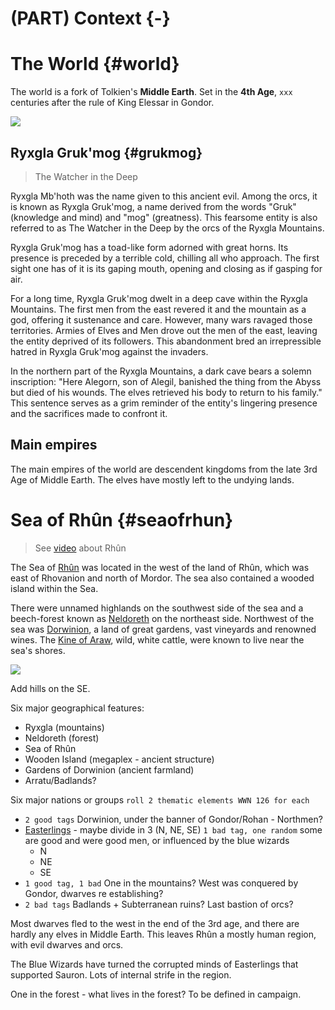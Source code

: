 # (PART) Context {-}

# The World {#world}

The world is a fork of Tolkien's **Middle Earth**. Set in the **4th Age**, `xxx` centuries after the rule of King Elessar in Gondor.

![](https://i.imgur.com/xRPrU40.png)

## Ryxgla Gruk'mog {#grukmog}

> The Watcher in the Deep

Ryxgla Mb'hoth was the name given to this ancient evil.
Among the orcs, it is known as Ryxgla Gruk'mog, a name derived from the words "Gruk" (knowledge and mind) and "mog" (greatness).
This fearsome entity is also referred to as The Watcher in the Deep by the orcs of the Ryxgla Mountains.

Ryxgla Gruk'mog has a toad-like form adorned with great horns.
Its presence is preceded by a terrible cold, chilling all who approach.
The first sight one has of it is its gaping mouth, opening and closing as if gasping for air.

For a long time, Ryxgla Gruk'mog dwelt in a deep cave within the Ryxgla Mountains.
The first men from the east revered it and the mountain as a god, offering it sustenance and care.
However, many wars ravaged those territories.
Armies of Elves and Men drove out the men of the east, leaving the entity deprived of its followers.
This abandonment bred an irrepressible hatred in Ryxgla Gruk'mog against the invaders.

In the northern part of the Ryxgla Mountains, a dark cave bears a solemn inscription: "Here Alegorn, son of Alegil, banished the thing from the Abyss but died of his wounds. The elves retrieved his body to return to his family."
This sentence serves as a grim reminder of the entity's lingering presence and the sacrifices made to confront it.

## Main empires

The main empires of the world are descendent kingdoms from the late 3rd Age of Middle Earth.
The elves have mostly left to the undying lands.

# Sea of Rhûn {#seaofrhun}

> See [video](https://youtu.be/lAY-NjLrCuY?si=DcWHLwOtNXRxASlX) about Rhûn

The Sea of [Rhûn](https://lotr.fandom.com/wiki/Sea_of_Rh%C3%BBn) was located in the west of the land of Rhûn, which was east of Rhovanion and north of Mordor.
The sea also contained a wooded island within the Sea.

There were unnamed highlands on the southwest side of the sea and a beech-forest known as [Neldoreth](https://lotr.fandom.com/wiki/Neldoreth "Neldoreth") on the northeast side.
Northwest of the sea was [Dorwinion](https://lotr.fandom.com/wiki/Dorwinion "Dorwinion"), a land of great gardens, vast vineyards and renowned wines.
The [Kine of Araw](https://lotr.fandom.com/wiki/Kine_of_Araw "Kine of Araw"), wild, white cattle, were known to live near the sea's shores.

![](https://api2.inkarnate.com/api/embedScenes/oy9y3X/previewImage)

Add hills on the SE.

Six major geographical features:

- Ryxgla (mountains)
- Neldoreth (forest)
- Sea of Rhûn
- Wooden Island (megaplex - ancient structure)
- Gardens of Dorwinion (ancient farmland)
- Arratu/Badlands?

Six major nations or groups `roll 2 thematic elements WWN 126 for each`

- `2 good tags` Dorwinion, under the banner of Gondor/Rohan - Northmen?
- [Easterlings](https://lotr.fandom.com/wiki/Easterlings) - maybe divide in 3 (N, NE, SE) `1 bad tag, one random` some are good and were good men, or influenced by the blue wizards
	- N
	- NE
	- SE
- `1 good tag, 1 bad` One in the mountains? West was conquered by Gondor, dwarves re establishing?
- `2 bad tags` Badlands + Subterranean ruins? Last bastion of orcs?

Most dwarves fled to the west in the end of the 3rd age, and there are hardly any elves in Middle Earth. This leaves Rhûn a mostly human region, with evil dwarves and orcs.

The Blue Wizards have turned the corrupted minds of Easterlings that supported Sauron. Lots of internal strife in the region.

One in the forest - what lives in the forest? To be defined in campaign.